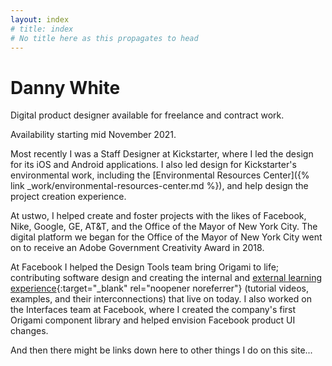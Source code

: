 ```yaml
---
layout: index
# title: index
# No title here as this propagates to head
---
```


# Danny White

Digital product designer available for freelance and contract work.

Availability starting mid November 2021.

Most recently I was a Staff Designer at Kickstarter, where I led the design for its iOS and Android applications. I also led design for Kickstarter's environmental work, including the [Environmental Resources Center]({% link _work/environmental-resources-center.md %}), and help design the project creation experience.

At ustwo, I helped create and foster projects with the likes of Facebook, Nike, Google, GE, AT&T, and the Office of the Mayor of New York City. The digital platform we began for the Office of the Mayor of New York City went on to receive an Adobe Government Creativity Award in 2018.

At Facebook I helped the Design Tools team bring Origami to life; contributing software design and creating the internal and [external learning experience](https://origami.design/tutorials){:target="_blank" rel="noopener noreferrer"} (tutorial videos, examples, and their interconnections) that live on today. I also worked on the Interfaces team at Facebook, where I created the company's first Origami component library and helped envision Facebook product UI changes.

And then there might be links down here to other things I do on this site...
